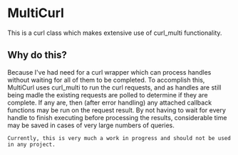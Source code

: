 # MultiCurl
This is a curl class which makes extensive use of
curl_multi functionality.

## Why do this?
Because I've had need for a curl wrapper which can process
handles without waiting for all of them to be completed. To accomplish this, MultiCurl uses curl_multi to run the curl requests, and as handles are still being madle the existing requests are polled to determine if they are complete. If any are, then (after error handling) any attached callback functions may be run on the request result. By not having to wait for every handle to finish executing before processing the results, considerable time may be saved in cases of very large numbers of queries.

`Currently, this is very much a work in progress and should
not be used in any project.`
